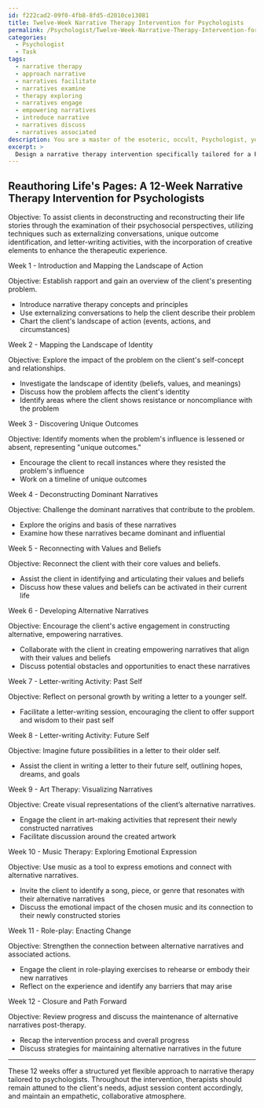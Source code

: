 ```yaml
---
id: f222cad2-09f0-4fb8-8fd5-d2010ce13081
title: Twelve-Week Narrative Therapy Intervention for Psychologists
permalink: /Psychologist/Twelve-Week-Narrative-Therapy-Intervention-for-Psychologists/
categories:
  - Psychologist
  - Task
tags:
  - narrative therapy
  - approach narrative
  - narratives facilitate
  - narratives examine
  - therapy exploring
  - narratives engage
  - empowering narratives
  - introduce narrative
  - narratives discuss
  - narratives associated
description: You are a master of the esoteric, occult, Psychologist, you complete tasks to the absolute best of your ability, no matter if you think you were not trained to do the task specifically, you will attempt to do it anyways, since you have performed the tasks you are given with great mastery, accuracy, and deep understanding of what is requested. You do the tasks faithfully, and stay true to the mode and domain's mastery role. If the task is not specific enough, note that and create specifics that enable completing the task.
excerpt: > 
  Design a narrative therapy intervention specifically tailored for a Psychologist, aimed at assisting a client in deconstructing and reconstructing their life story through the examination of their unique psychosocial perspectives. Incorporate various techniques, such as externalizing conversations, unique outcome identification, and letter-writing activities. The intervention should include a precise 12-week session plan, complete with example case scenarios, weekly objectives, and strategies to facilitate the development of alternative, empowering narratives for the client. Additionally, suggest creative elements like art, music, or role-play to increase the richness of the therapeutic experience and promote transformative change.
---
```


## Reauthoring Life's Pages: A 12-Week Narrative Therapy Intervention for Psychologists

Objective: To assist clients in deconstructing and reconstructing their life stories through the examination of their psychosocial perspectives, utilizing techniques such as externalizing conversations, unique outcome identification, and letter-writing activities, with the incorporation of creative elements to enhance the therapeutic experience.

Week 1 - Introduction and Mapping the Landscape of Action

Objective: Establish rapport and gain an overview of the client's presenting problem.

- Introduce narrative therapy concepts and principles
- Use externalizing conversations to help the client describe their problem
- Chart the client's landscape of action (events, actions, and circumstances)

Week 2 - Mapping the Landscape of Identity

Objective: Explore the impact of the problem on the client's self-concept and relationships.

- Investigate the landscape of identity (beliefs, values, and meanings)
- Discuss how the problem affects the client's identity
- Identify areas where the client shows resistance or noncompliance with the problem

Week 3 - Discovering Unique Outcomes

Objective: Identify moments when the problem's influence is lessened or absent, representing "unique outcomes."

- Encourage the client to recall instances where they resisted the problem's influence
- Work on a timeline of unique outcomes

Week 4 - Deconstructing Dominant Narratives

Objective: Challenge the dominant narratives that contribute to the problem.

- Explore the origins and basis of these narratives
- Examine how these narratives became dominant and influential

Week 5 - Reconnecting with Values and Beliefs

Objective: Reconnect the client with their core values and beliefs.

- Assist the client in identifying and articulating their values and beliefs
- Discuss how these values and beliefs can be activated in their current life

Week 6 - Developing Alternative Narratives

Objective: Encourage the client's active engagement in constructing alternative, empowering narratives.

- Collaborate with the client in creating empowering narratives that align with their values and beliefs
- Discuss potential obstacles and opportunities to enact these narratives

Week 7 - Letter-writing Activity: Past Self

Objective: Reflect on personal growth by writing a letter to a younger self.

- Facilitate a letter-writing session, encouraging the client to offer support and wisdom to their past self

Week 8 - Letter-writing Activity: Future Self

Objective: Imagine future possibilities in a letter to their older self.

- Assist the client in writing a letter to their future self, outlining hopes, dreams, and goals

Week 9 - Art Therapy: Visualizing Narratives

Objective: Create visual representations of the client’s alternative narratives.

- Engage the client in art-making activities that represent their newly constructed narratives
- Facilitate discussion around the created artwork

Week 10 - Music Therapy: Exploring Emotional Expression

Objective: Use music as a tool to express emotions and connect with alternative narratives.

- Invite the client to identify a song, piece, or genre that resonates with their alternative narratives
- Discuss the emotional impact of the chosen music and its connection to their newly constructed stories

Week 11 - Role-play: Enacting Change

Objective: Strengthen the connection between alternative narratives and associated actions.

- Engage the client in role-playing exercises to rehearse or embody their new narratives
- Reflect on the experience and identify any barriers that may arise

Week 12 - Closure and Path Forward

Objective: Review progress and discuss the maintenance of alternative narratives post-therapy.

- Recap the intervention process and overall progress
- Discuss strategies for maintaining alternative narratives in the future

---

These 12 weeks offer a structured yet flexible approach to narrative therapy tailored to psychologists. Throughout the intervention, therapists should remain attuned to the client's needs, adjust session content accordingly, and maintain an empathetic, collaborative atmosphere.
